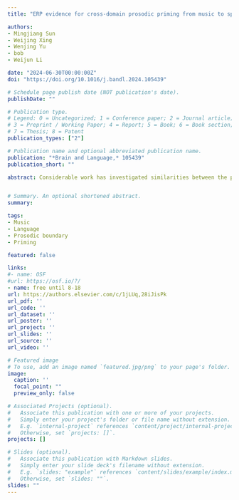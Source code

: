 ```yaml
---
title: "ERP evidence for cross-domain prosodic priming from music to speech"

authors:
- Mingjiang Sun
- Weijing Xing
- Wenjing Yu
- bob
- Weijun Li

date: "2024-06-30T00:00:00Z"
doi: "https://doi.org/10.1016/j.bandl.2024.105439"

# Schedule page publish date (NOT publication's date).
publishDate: ""

# Publication type.
# Legend: 0 = Uncategorized; 1 = Conference paper; 2 = Journal article;
# 3 = Preprint / Working Paper; 4 = Report; 5 = Book; 6 = Book section;
# 7 = Thesis; 8 = Patent
publication_types: ["2"]

# Publication name and optional abbreviated publication name.
publication: "*Brain and Language,* 105439"
publication_short: ""

abstract: Considerable work has investigated similarities between the processing of music and language, but it remains unclear whether typical, genuine music can influence speech processing via cross-domain priming. To investigate this, we measured ERPs to musical phrases and to syntactically ambiguous Chinese phrases that could be disambiguated by early or late prosodic boundaries. Musical primes also had either early or late prosodic boundaries and we asked participants to judge whether the prime and target have the same structure. Within musical phrases, prosodic boundaries elicited reduced N1 and enhanced P2 components (relative to the no-boundary condition) and musical phrases with late boundaries exhibited a closure positive shift (CPS) component. More importantly, primed target phrases elicited a smaller CPS compared to non-primed phrases, regardless of the type of ambiguous phrase. These results suggest that prosodic priming can occur across domains, supporting the existence of common neural processes in music and language processing. 


# Summary. An optional shortened abstract.
summary:

tags:
- Music
- Language
- Prosodic boundary
- Priming

featured: false

links:
#- name: OSF
#url: https://osf.io/?/
- name: free until 8-18
url: https://authors.elsevier.com/c/1jLUq,28iJisPk
url_pdf: ''
url_code: ''
url_dataset: ''
url_poster: ''
url_project: ''
url_slides: ''
url_source: ''
url_video: ''

# Featured image
# To use, add an image named `featured.jpg/png` to your page's folder. 
image:
  caption: ''
  focal_point: ""
  preview_only: false

# Associated Projects (optional).
#   Associate this publication with one or more of your projects.
#   Simply enter your project's folder or file name without extension.
#   E.g. `internal-project` references `content/project/internal-project/index.md`.
#   Otherwise, set `projects: []`.
projects: []

# Slides (optional).
#   Associate this publication with Markdown slides.
#   Simply enter your slide deck's filename without extension.
#   E.g. `slides: "example"` references `content/slides/example/index.md`.
#   Otherwise, set `slides: ""`.
slides: ""
---
```


